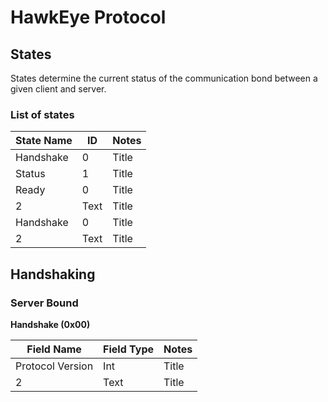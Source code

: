 # HawkEye Protocol

## States

States determine the current status of the communication bond between a given client and server.

### List of states

| State Name | ID   | Notes |
|------------|------|-------|
| Handshake  | 0    | Title |
| Status     | 1    | Title |
| Ready      | 0    | Title |
| 2          | Text | Title |
| Handshake  | 0    | Title |
| 2          | Text | Title |

## Handshaking

### Server Bound

**Handshake (0x00)**

| Field Name       | Field Type | Notes |
|------------------|------------|-------|
| Protocol Version | Int        | Title |
| 2                | Text       | Title |